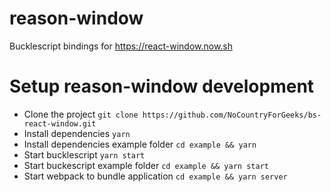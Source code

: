 # reason-window
Bucklescript bindings for https://react-window.now.sh

# Setup reason-window development

- Clone the project ```git clone https://github.com/NoCountryForGeeks/bs-react-window.git```
- Install dependencies ```yarn```
- Install dependencies example folder ```cd example && yarn```
- Start bucklescript ```yarn start```
- Start buckescript example folder ```cd example && yarn start```
- Start webpack to bundle application ```cd example && yarn server```
